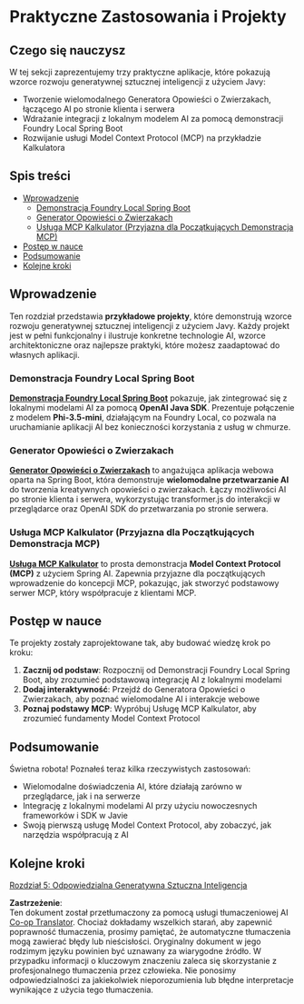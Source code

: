 <!--
CO_OP_TRANSLATOR_METADATA:
{
  "original_hash": "14c0a61ecc1cd2012a9c129236dfdf71",
  "translation_date": "2025-07-29T15:20:39+00:00",
  "source_file": "04-PracticalSamples/README.md",
  "language_code": "pl"
}
-->
# Praktyczne Zastosowania i Projekty

## Czego się nauczysz
W tej sekcji zaprezentujemy trzy praktyczne aplikacje, które pokazują wzorce rozwoju generatywnej sztucznej inteligencji z użyciem Javy:
- Tworzenie wielomodalnego Generatora Opowieści o Zwierzakach, łączącego AI po stronie klienta i serwera
- Wdrażanie integracji z lokalnym modelem AI za pomocą demonstracji Foundry Local Spring Boot
- Rozwijanie usługi Model Context Protocol (MCP) na przykładzie Kalkulatora

## Spis treści

- [Wprowadzenie](../../../04-PracticalSamples)
  - [Demonstracja Foundry Local Spring Boot](../../../04-PracticalSamples)
  - [Generator Opowieści o Zwierzakach](../../../04-PracticalSamples)
  - [Usługa MCP Kalkulator (Przyjazna dla Początkujących Demonstracja MCP)](../../../04-PracticalSamples)
- [Postęp w nauce](../../../04-PracticalSamples)
- [Podsumowanie](../../../04-PracticalSamples)
- [Kolejne kroki](../../../04-PracticalSamples)

## Wprowadzenie

Ten rozdział przedstawia **przykładowe projekty**, które demonstrują wzorce rozwoju generatywnej sztucznej inteligencji z użyciem Javy. Każdy projekt jest w pełni funkcjonalny i ilustruje konkretne technologie AI, wzorce architektoniczne oraz najlepsze praktyki, które możesz zaadaptować do własnych aplikacji.

### Demonstracja Foundry Local Spring Boot

**[Demonstracja Foundry Local Spring Boot](foundrylocal/README.md)** pokazuje, jak zintegrować się z lokalnymi modelami AI za pomocą **OpenAI Java SDK**. Prezentuje połączenie z modelem **Phi-3.5-mini**, działającym na Foundry Local, co pozwala na uruchamianie aplikacji AI bez konieczności korzystania z usług w chmurze.

### Generator Opowieści o Zwierzakach

**[Generator Opowieści o Zwierzakach](petstory/README.md)** to angażująca aplikacja webowa oparta na Spring Boot, która demonstruje **wielomodalne przetwarzanie AI** do tworzenia kreatywnych opowieści o zwierzakach. Łączy możliwości AI po stronie klienta i serwera, wykorzystując transformer.js do interakcji w przeglądarce oraz OpenAI SDK do przetwarzania po stronie serwera.

### Usługa MCP Kalkulator (Przyjazna dla Początkujących Demonstracja MCP)

**[Usługa MCP Kalkulator](calculator/README.md)** to prosta demonstracja **Model Context Protocol (MCP)** z użyciem Spring AI. Zapewnia przyjazne dla początkujących wprowadzenie do koncepcji MCP, pokazując, jak stworzyć podstawowy serwer MCP, który współpracuje z klientami MCP.

## Postęp w nauce

Te projekty zostały zaprojektowane tak, aby budować wiedzę krok po kroku:

1. **Zacznij od podstaw**: Rozpocznij od Demonstracji Foundry Local Spring Boot, aby zrozumieć podstawową integrację AI z lokalnymi modelami
2. **Dodaj interaktywność**: Przejdź do Generatora Opowieści o Zwierzakach, aby poznać wielomodalne AI i interakcje webowe
3. **Poznaj podstawy MCP**: Wypróbuj Usługę MCP Kalkulator, aby zrozumieć fundamenty Model Context Protocol

## Podsumowanie

Świetna robota! Poznałeś teraz kilka rzeczywistych zastosowań:

- Wielomodalne doświadczenia AI, które działają zarówno w przeglądarce, jak i na serwerze
- Integrację z lokalnymi modelami AI przy użyciu nowoczesnych frameworków i SDK w Javie
- Swoją pierwszą usługę Model Context Protocol, aby zobaczyć, jak narzędzia współpracują z AI

## Kolejne kroki

[Rozdział 5: Odpowiedzialna Generatywna Sztuczna Inteligencja](../05-ResponsibleGenAI/README.md)

**Zastrzeżenie**:  
Ten dokument został przetłumaczony za pomocą usługi tłumaczeniowej AI [Co-op Translator](https://github.com/Azure/co-op-translator). Chociaż dokładamy wszelkich starań, aby zapewnić poprawność tłumaczenia, prosimy pamiętać, że automatyczne tłumaczenia mogą zawierać błędy lub nieścisłości. Oryginalny dokument w jego rodzimym języku powinien być uznawany za wiarygodne źródło. W przypadku informacji o kluczowym znaczeniu zaleca się skorzystanie z profesjonalnego tłumaczenia przez człowieka. Nie ponosimy odpowiedzialności za jakiekolwiek nieporozumienia lub błędne interpretacje wynikające z użycia tego tłumaczenia.